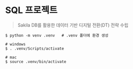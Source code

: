 # SQL 프로젝트
> Sakila DB를 활용한 데이터 기반 디지털 전환(DT) 전략 수립

```
$ python -m venv .venv   # .venv 폴더에 환경 생성

# windows
$ . .venv/Scripts/activate

# mac
$ source .venv/bin/activate
```